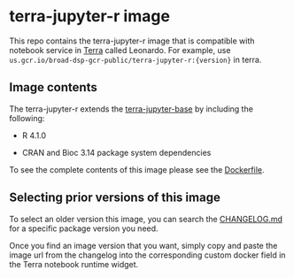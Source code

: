 # terra-jupyter-r image

This repo contains the terra-jupyter-r image that is compatible with notebook service in [Terra]("https://app.terra.bio/") called Leonardo. For example, use `us.gcr.io/broad-dsp-gcr-public/terra-jupyter-r:{version}` in terra.

## Image contents

The terra-jupyter-r extends the [terra-jupyter-base](../terra-jupyter-base/README.md) by including the following:

- R 4.1.0

- CRAN and Bioc 3.14 package system dependencies

To see the complete contents of this image please see the [Dockerfile](./Dockerfile).

## Selecting prior versions of this image

To select an older version this image, you can search the [CHANGELOG.md](./CHANGELOG.md) for a specific package version you need.

Once you find an image version that you want, simply copy and paste the image url from the changelog into the corresponding custom docker field in the Terra notebook runtime widget. 

